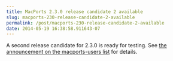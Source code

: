 ```yaml
---
title: MacPorts 2.3.0 release candidate 2 available
slug: macports-230-release-candidate-2-available
permalink: /post/macports-230-release-candidate-2-available
date: 2014-05-19 16:38:58.911643-07
---
```


A second release candidate for 2.3.0 is ready for testing. See [the announcement on the macports-users list](https://lists.macosforge.org/pipermail/macports-users/2014-May/035427.html) for details.
